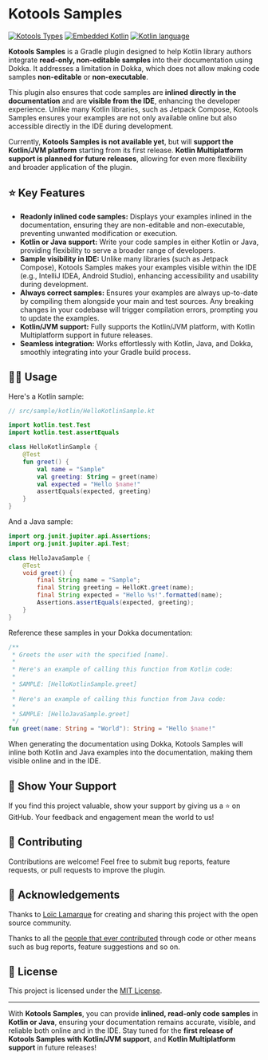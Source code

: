 # Kotools Samples

[![Kotools Types][kotools-samples-badge]][kotools-samples-project]
[![Embedded Kotlin][kotlin-embedded-badge]][kotlin]
[![Kotlin language][kotlin-language-badge]][kotlin]

**Kotools Samples** is a Gradle plugin designed to help Kotlin library authors
integrate **read-only, non-editable samples** into their documentation using
Dokka.
It addresses a limitation in Dokka, which does not allow making code samples
**non-editable** or **non-executable**.

This plugin also ensures that code samples are **inlined directly in the
documentation** and are **visible from the IDE**, enhancing the developer
experience.
Unlike many Kotlin libraries, such as Jetpack Compose, Kotools Samples ensures
your examples are not only available online but also accessible directly in the
IDE during development.

Currently, **Kotools Samples is not available yet**, but will **support the
Kotlin/JVM platform** starting from its first release.
**Kotlin Multiplatform support is planned for future releases**, allowing for
even more flexibility and broader application of the plugin.

[kotlin]: https://kotlinlang.org
[kotlin-embedded-badge]: https://img.shields.io/badge/Embedded_Kotlin-1.8.22-blue?logo=kotlin
[kotlin-language-badge]: https://img.shields.io/badge/Kotlin_language-1.5-blue?logo=kotlin
[kotools-samples-badge]: https://img.shields.io/maven-central/v/org.kotools/samples?label=Latest
[kotools-samples-project]: https://github.com/kotools/samples

## ⭐️ Key Features

- **Readonly inlined code samples:** Displays your examples inlined in the
  documentation, ensuring they are non-editable and non-executable, preventing
  unwanted modification or execution.
- **Kotlin or Java support:** Write your code samples in either Kotlin or Java,
  providing flexibility to serve a broader range of developers.
- **Sample visibility in IDE:** Unlike many libraries (such as Jetpack Compose),
  Kotools Samples makes your examples visible within the IDE (e.g.,
  IntelliJ IDEA, Android Studio), enhancing accessibility and usability during
  development.
- **Always correct samples:** Ensures your examples are always up-to-date by
  compiling them alongside your main and test sources. Any breaking changes in
  your codebase will trigger compilation errors, prompting you to update the
  examples.
- **Kotlin/JVM support:** Fully supports the Kotlin/JVM platform, with Kotlin
  Multiplatform support in future releases.
- **Seamless integration:** Works effortlessly with Kotlin, Java, and Dokka,
  smoothly integrating into your Gradle build process.

## 🧑‍💻 Usage

Here's a Kotlin sample:

```kotlin
// src/sample/kotlin/HelloKotlinSample.kt

import kotlin.test.Test
import kotlin.test.assertEquals

class HelloKotlinSample {
    @Test
    fun greet() {
        val name = "Sample"
        val greeting: String = greet(name)
        val expected = "Hello $name!"
        assertEquals(expected, greeting)
    }
}
```

And a Java sample:

```java
import org.junit.jupiter.api.Assertions;
import org.junit.jupiter.api.Test;

class HelloJavaSample {
    @Test
    void greet() {
        final String name = "Sample";
        final String greeting = HelloKt.greet(name);
        final String expected = "Hello %s!".formatted(name);
        Assertions.assertEquals(expected, greeting);
    }
}
```

Reference these samples in your Dokka documentation:

```kotlin
/**
 * Greets the user with the specified [name].
 *
 * Here's an example of calling this function from Kotlin code:
 *
 * SAMPLE: [HelloKotlinSample.greet]
 *
 * Here's an example of calling this function from Java code:
 *
 * SAMPLE: [HelloJavaSample.greet]
 */
fun greet(name: String = "World"): String = "Hello $name!"
```

When generating the documentation using Dokka, Kotools Samples will inline both
Kotlin and Java examples into the documentation, making them visible online and
in the IDE.

## 📣 Show Your Support

If you find this project valuable, show your support by giving us a ⭐️ on
GitHub.
Your feedback and engagement mean the world to us!

## 🚧 Contributing

Contributions are welcome! Feel free to submit bug reports, feature requests, or
pull requests to improve the plugin.

## 🙏 Acknowledgements

Thanks to [Loïc Lamarque](https://github.com/LVMVRQUXL) for creating and sharing
this project with the open source community.

Thanks to all the [people that ever contributed](https://github.com/kotools/samples/graphs/contributors)
through code or other means such as bug reports, feature suggestions and so on.

## 📄 License

This project is licensed under the [MIT License](LICENSE.txt).

---

With **Kotools Samples**, you can provide **inlined, read-only code samples** in
**Kotlin or Java**, ensuring your documentation remains accurate, visible, and
reliable both online and in the IDE.
Stay tuned for the **first release of Kotools Samples with Kotlin/JVM support**,
and **Kotlin Multiplatform support** in future releases!
